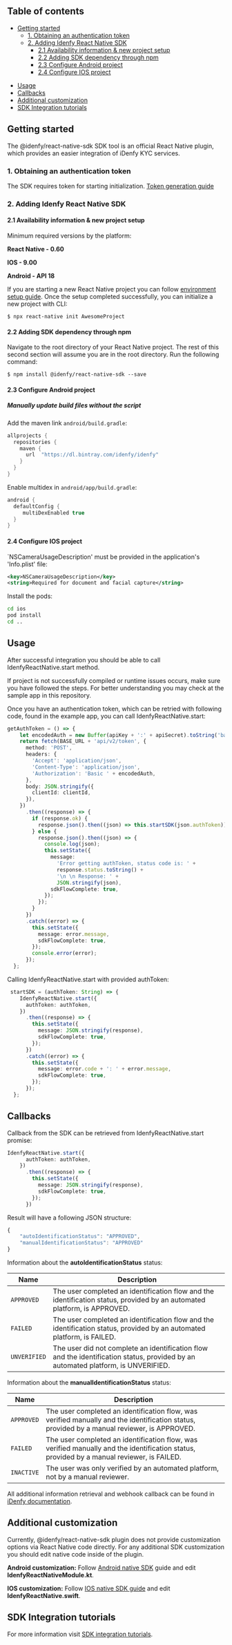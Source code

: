 ## Table of contents
- [Getting started](#getting-started)
    - [1. Obtaining an authentication token](#1-obtaining-an-authentication-token)
    - [2. Adding Idenfy React Native SDK](#2-adding-idenfy-react-native-sdk)
        - [2.1 Availability information & new project setup](#21-availability-information--new-project-setup)
        - [2.2 Adding SDK dependency through npm](#22-adding-sdk-dependency-through-npm)
        - [2.3 Configure Android project](#23-configure-android-project)
        - [2.4 Configure IOS project](#24-configure-ios-project)
*   [Usage](#usage)
*   [Callbacks](#callbacks)
*   [Additional customization](#additional-customization)
*   [SDK Integration tutorials](#sdk-integration-tutorials)


## Getting started

The @idenfy/react-native-sdk SDK tool is an official React Native plugin, which provides an easier integration of iDenfy KYC services.

### 1. Obtaining an authentication token

The SDK requires token for starting initialization. [Token generation guide](https://github.com/idenfy/Documentation/blob/master/pages/GeneratingIdentificationToken.md)
### 2. Adding Idenfy React Native SDK
#### 2.1 Availability information & new project setup
Minimum required versions by the platform:

**React Native - 0.60**

**IOS - 9.00**

**Android - API 18**

If you are starting a new React Native project you can follow [environment setup guide](https://reactnative.dev/docs/environment-setup).
Once the setup completed successfully, you can initialize a new project with CLI:

```shell
$ npx react-native init AwesomeProject
```

#### 2.2 Adding SDK dependency through npm

Navigate to the root directory of your React Native project. The rest of this second section will assume you are in the root directory. 
Run the following command:

```shell
$ npm install @idenfy/react-native-sdk --save
```

#### 2.3 Configure Android project

##### Manually update build files without the script
Add the maven link `android/build.gradle`:
```gradle
allprojects {
  repositories {
    maven {
      url  "https://dl.bintray.com/idenfy/idenfy"
    }
  }
}
```

Enable multidex in `android/app/build.gradle`:
```gradle
android {
  defaultConfig {
     multiDexEnabled true
  }
}
```
#### 2.4 Configure IOS project

`NSCameraUsageDescription' must be provided in the application's 'Info.plist' file:
```xml
<key>NSCameraUsageDescription</key>
<string>Required for document and facial capture</string>
```

Install the pods:
```bash
cd ios
pod install
cd ..
```

## Usage

After successful integration you should be able to call IdenfyReactNative.start method.

If project is not successfully compiled or runtime issues occurs, make sure you have followed the steps. For better understanding you may check at the sample app in this repository.

Once you have an authentication token, which can be retried with following code, found in the example app, you can call IdenfyReactNative.start:

```typescript jsx
getAuthToken = () => {
    let encodedAuth = new Buffer(apiKey + ':' + apiSecret).toString('base64');
    return fetch(BASE_URL + 'api/v2/token', {
      method: 'POST',
      headers: {
        'Accept': 'application/json',
        'Content-Type': 'application/json',
        'Authorization': 'Basic ' + encodedAuth,
      },
      body: JSON.stringify({
        clientId: clientId,
      }),
    })
      .then((response) => {
        if (response.ok) {
          response.json().then((json) => this.startSDK(json.authToken));
        } else {
          response.json().then((json) => {
            console.log(json);
            this.setState({
              message:
                'Error getting authToken, status code is: ' +
                response.status.toString() +
                '\n \n Response: ' +
                JSON.stringify(json),
              sdkFlowComplete: true,
            });
          });
        }
      })
      .catch((error) => {
        this.setState({
          message: error.message,
          sdkFlowComplete: true,
        });
        console.error(error);
      });
  };
```
Calling IdenfyReactNative.start with provided authToken:


```typescript jsx
 startSDK = (authToken: String) => {
    IdenfyReactNative.start({
      authToken: authToken,
    })
      .then((response) => {
        this.setState({
          message: JSON.stringify(response),
          sdkFlowComplete: true,
        });
      })
      .catch((error) => {
        this.setState({
          message: error.code + ': ' + error.message,
          sdkFlowComplete: true,
        });
      });
  };
```
## Callbacks

Callback from the SDK can be retrieved from IdenfyReactNative.start promise:
````typescript jsx
IdenfyReactNative.start({
      authToken: authToken,
    })
      .then((response) => {
        this.setState({
          message: JSON.stringify(response),
          sdkFlowComplete: true,
        });
      })
````
Result will have a following JSON structure:

```javascript
{
    "autoIdentificationStatus": "APPROVED",
    "manualIdentificationStatus": "APPROVED"
}
```

Information about the **autoIdentificationStatus** status:

|Name            |Description
|-------------------|------------------------------------
|`APPROVED`   |The user completed an identification flow and the identification status, provided by an automated platform, is APPROVED.
|`FAILED`|The user completed an identification flow and the identification status, provided by an automated platform, is FAILED.
|`UNVERIFIED`   |The user did not complete an identification flow and the identification status, provided by an automated platform, is UNVERIFIED. 

Information about the **manualIdentificationStatus** status:

|Name            |Description
|-------------------|------------------------------------
|`APPROVED`   |The user completed an identification flow, was verified manually and the identification status, provided by a manual reviewer, is APPROVED.
|`FAILED`|The user completed an identification flow, was verified manually and the identification status, provided by a manual reviewer, is FAILED.
|`INACTIVE`   |The user was only verified by an automated platform, not by a manual reviewer.

All additional information retrieval and webhook callback can be found in [iDenfy documentation](https://github.com/idenfy/Documentation#integration-steps).

## Additional customization
Currently, @idenfy/react-native-sdk plugin does not provide customization options via React Native code directly. For any additional SDK customization you should edit native code inside of the plugin.

**Android customization:**
Follow [Android native SDK](https://github.com/idenfy/Documentation/blob/master/pages/ANDROID-SDK.md#customizing-sdk-v2-optional) guide and edit **IdenfyReactNativeModule.kt**.

**IOS customization:**
Follow [IOS native SDK guide](https://github.com/idenfy/Documentation/blob/master/pages/ios-sdk.md#customizing-sdk-v2-optional) and edit **IdenfyReactNative.swift**.

## SDK Integration tutorials
For more information visit [SDK integration tutorials](https://github.com/idenfy/Documentation/blob/master/pages/tutorials/mobile-sdk-tutorials.md).









